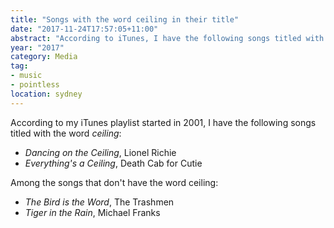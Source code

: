 ```yaml
---
title: "Songs with the word ceiling in their title"
date: "2017-11-24T17:57:05+11:00"
abstract: "According to iTunes, I have the following songs titled with the word ceiling, in case you wondered."
year: "2017"
category: Media
tag:
- music
- pointless
location: sydney
---
```

According to my iTunes playlist started in 2001, I have the following songs titled with the word *ceiling*:

* *Dancing on the Ceiling*, Lionel Richie
* *Everything's a Ceiling*, Death Cab for Cutie

Among the songs that don't have the word ceiling:

* *The Bird is the Word*, The Trashmen
* *Tiger in the Rain*, Michael Franks

